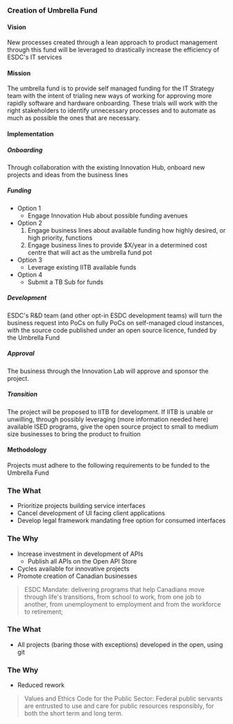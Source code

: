 ### Creation of Umbrella Fund

#### Vision

New processes created through a lean approach to product management through this fund will be leveraged to drastically increase the efficiency of ESDC's IT services

#### Mission

The umbrella fund is to provide self managed funding for the IT Strategy team with the intent of trialing new ways of working for approving more rapidly software and hardware onboarding. These trials will work with the right stakeholders to identify unnecessary processes and to automate as much as possible the ones that are necessary.

#### Implementation

##### Onboarding

Through collaboration with the existing Innovation Hub, onboard new projects and ideas from the business lines

##### Funding

- Option 1
  - Engage Innovation Hub about possible funding avenues
- Option 2
  1. Engage business lines about available funding how highly desired, or high priority, functions
  2. Engage business lines to provide $X/year in a determined cost centre that will act as the umbrella fund pot
- Option 3
  - Leverage existing IITB available funds
- Option 4
  - Submit a TB Sub for funds

##### Development

ESDC's R&D team (and other opt-in ESDC development teams) will turn the business request into PoCs on fully PoCs on self-managed cloud instances, with the source code published under an open source licence, funded by the Umbrella Fund

##### Approval

The business through the Innovation Lab will approve and sponsor the project.

##### Transition

The project will be proposed to IITB for development. If IITB is unable or unwilling, through possibly leveraging (more information needed here) available ISED programs, give the open source project to small to medium size businesses to bring the product to fruition

#### Methodology

Projects must adhere to the following requirements to be funded to the Umbrella Fund

### The What

- Prioritize projects building service interfaces
- Cancel development of UI facing client applications
- Develop legal framework mandating free option for consumed interfaces

### The Why

- Increase investment in development of APIs
  - Publish all APIs on the Open API Store
- Cycles available for innovative projects
- Promote creation of Canadian businesses

>ESDC Mandate: delivering programs that help Canadians move through life's transitions, from school to work, from one job to another, from unemployment to employment and from the workforce to retirement;

### The What

- All projects (baring those with exceptions) developed in the open, using git

### The Why

- Reduced rework

>Values and Ethics Code for the Public Sector:
Federal public servants are entrusted to use and care for public resources responsibly, for both the short term and long term.
